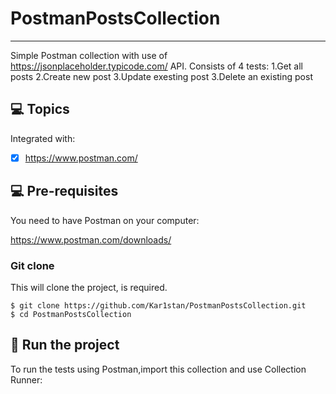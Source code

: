 # PostmanPostsCollection

***
Simple Postman collection with use of  https://jsonplaceholder.typicode.com/ API.
Consists of 4 tests:
1.Get all posts 
2.Create new post
3.Update exesting post
3.Delete an existing post


## 💻 Topics

Integrated with:

- [x] https://www.postman.com/

## 💻 Pre-requisites

You need to have Postman on your computer:

https://www.postman.com/downloads/

### Git clone
This will clone the project,  is required.
```
$ git clone https://github.com/Kar1stan/PostmanPostsCollection.git
$ cd PostmanPostsCollection
```

## 🚀 Run the project
To run the tests using Postman,import this collection and use Collection Runner:
```
